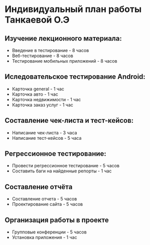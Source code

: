 # Индивидуальный план работы Танкаевой О.Э
## Изучение лекционного материала:
* Введение в тестирование - 8 часов
* Веб-тестирование - 8 часов
* Тестирование мобильных приложений -  8 часов
## Иследовательское тестирование Android:
* Карточка general - 1 час
* Карточка авто - 1 час
* Карточка недвижимости - 1 час
* Карточка заказ услуг - 1 час
## Составление чек-листа и тест-кейсов:
* Написание чек-листа - 3 часа
* Написание тест-кейсов - 5 часа
## Регрессионное тестирование:
* Провести регрессионное тестирование - 5 часов
* Составить баги на найденные репорты - 1 час
## Составление отчёта
* Составление отчета - 5 часов
* Проектирование сайта - 5 часов
## Организация работы в проекте
* Групповые конференции - 5 часов
* Установка приложения - 1 час





